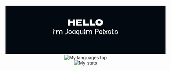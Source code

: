 <p align="center">
    <img src="header.png" alt="Header" />
    <br>
    <img src="https://github-readme-stats.vercel.app/api/top-langs/?username=jhcpeixoto&hide_title=true&theme=dark" alt="My languages top" />
    <br>
    <img src="https://github-readme-stats.vercel.app/api?username=jhcpeixoto&hide_title=true&theme=dark" alt="My stats" />
</p>
